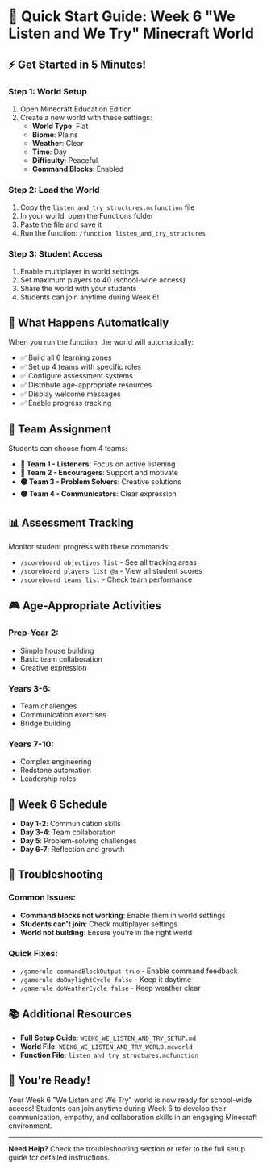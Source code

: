 # 🚀 Quick Start Guide: Week 6 "We Listen and We Try" Minecraft World

## ⚡ Get Started in 5 Minutes!

### **Step 1: World Setup**
1. Open Minecraft Education Edition
2. Create a new world with these settings:
   - **World Type**: Flat
   - **Biome**: Plains
   - **Weather**: Clear
   - **Time**: Day
   - **Difficulty**: Peaceful
   - **Command Blocks**: Enabled

### **Step 2: Load the World**
1. Copy the `listen_and_try_structures.mcfunction` file
2. In your world, open the Functions folder
3. Paste the file and save it
4. Run the function: `/function listen_and_try_structures`

### **Step 3: Student Access**
1. Enable multiplayer in world settings
2. Set maximum players to 40 (school-wide access)
3. Share the world with your students
4. Students can join anytime during Week 6!

## 🎯 What Happens Automatically

When you run the function, the world will automatically:
- ✅ Build all 6 learning zones
- ✅ Set up 4 teams with specific roles
- ✅ Configure assessment systems
- ✅ Distribute age-appropriate resources
- ✅ Display welcome messages
- ✅ Enable progress tracking

## 👥 Team Assignment

Students can choose from 4 teams:
- **🔵 Team 1 - Listeners**: Focus on active listening
- **🔴 Team 2 - Encouragers**: Support and motivate
- **🟢 Team 3 - Problem Solvers**: Creative solutions
- **🟡 Team 4 - Communicators**: Clear expression

## 📊 Assessment Tracking

Monitor student progress with these commands:
- `/scoreboard objectives list` - See all tracking areas
- `/scoreboard players list @a` - View all student scores
- `/scoreboard teams list` - Check team performance

## 🎮 Age-Appropriate Activities

### **Prep-Year 2:**
- Simple house building
- Basic team collaboration
- Creative expression

### **Years 3-6:**
- Team challenges
- Communication exercises
- Bridge building

### **Years 7-10:**
- Complex engineering
- Redstone automation
- Leadership roles

## 📅 Week 6 Schedule

- **Day 1-2**: Communication skills
- **Day 3-4**: Team collaboration  
- **Day 5**: Problem-solving challenges
- **Day 6-7**: Reflection and growth

## 🔧 Troubleshooting

### **Common Issues:**
- **Command blocks not working**: Enable them in world settings
- **Students can't join**: Check multiplayer settings
- **World not building**: Ensure you're in the right world

### **Quick Fixes:**
- `/gamerule commandBlockOutput true` - Enable command feedback
- `/gamerule doDaylightCycle false` - Keep it daytime
- `/gamerule doWeatherCycle false` - Keep weather clear

## 📚 Additional Resources

- **Full Setup Guide**: `WEEK6_WE_LISTEN_AND_TRY_SETUP.md`
- **World File**: `WEEK6_WE_LISTEN_AND_TRY_WORLD.mcworld`
- **Function File**: `listen_and_try_structures.mcfunction`

## 🎉 You're Ready!

Your Week 6 "We Listen and We Try" world is now ready for school-wide access! Students can join anytime during Week 6 to develop their communication, empathy, and collaboration skills in an engaging Minecraft environment.

---

**Need Help?** Check the troubleshooting section or refer to the full setup guide for detailed instructions.

